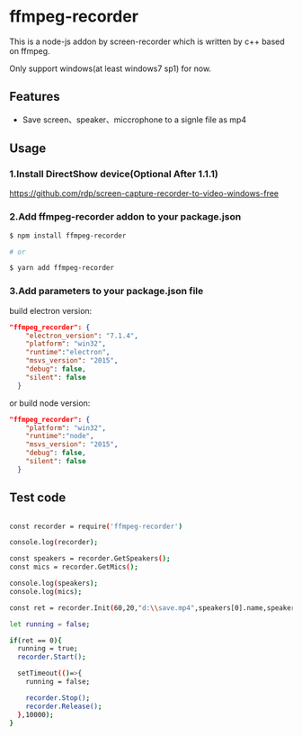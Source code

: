 # ffmpeg-recorder

This is a node-js addon by screen-recorder which is written by c++ based on ffmpeg.

Only support windows(at least windows7 sp1) for now.


## Features

- Save screen、speaker、miccrophone to a signle file as mp4


## Usage


### 1.Install DirectShow device(Optional After 1.1.1)

https://github.com/rdp/screen-capture-recorder-to-video-windows-free

### 2.Add ffmpeg-recorder addon to your package.json

```sh
$ npm install ffmpeg-recorder

# or

$ yarn add ffmpeg-recorder
```

### 3.Add parameters to your package.json file

build electron version:

```json
"ffmpeg_recorder": {
    "electron_version": "7.1.4",
    "platform": "win32",
    "runtime":"electron",
    "msvs_version": "2015",
    "debug": false,
    "silent": false
  }
```

or build node version:

```json
"ffmpeg_recorder": {
    "platform": "win32",
    "runtime":"node",
    "msvs_version": "2015",
    "debug": false,
    "silent": false
  }
```

## Test code

``` sh

const recorder = require('ffmpeg-recorder')

console.log(recorder);

const speakers = recorder.GetSpeakers();
const mics = recorder.GetMics();

console.log(speakers);
console.log(mics);

const ret = recorder.Init(60,20,"d:\\save.mp4",speakers[0].name,speakers[0].id,mics[0].name,mics[0].id);

let running = false;

if(ret == 0){
  running = true;
  recorder.Start();

  setTimeout(()=>{
    running = false;

    recorder.Stop();
    recorder.Release();
  },10000);
}



```
